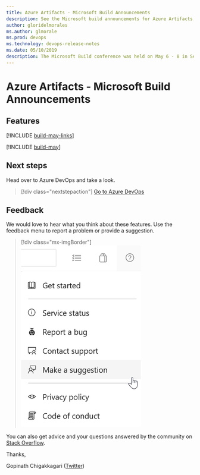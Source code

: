 ```yaml
---
title: Azure Artifacts - Microsoft Build Announcements
description: See the Microsoft build announcements for Azure Artifacts, May 2019, including next steps.
author: gloridelmorales
ms.author: glmorale
ms.prod: devops
ms.technology: devops-release-notes
ms.date: 05/10/2019
description: The Microsoft Build conference was held on May 6 - 8 in Seattle.
---
```


# Azure Artifacts - Microsoft Build Announcements

## Features

[!INCLUDE [build-may-links](../_shared/artifacts/build-may-links.md)]

[!INCLUDE [build-may](../_shared/artifacts/build-may.md)]

## Next steps

Head over to Azure DevOps and take a look.

> [!div class="nextstepaction"]
> [Go to Azure DevOps](https://go.microsoft.com/fwlink/?LinkId=307137&campaign=o~msft~docs~product-vsts~release-notes)

## Feedback

We would love to hear what you think about these features. Use the feedback menu to report a problem or provide a suggestion.

> [!div class="mx-imgBorder"]
> ![Make a suggestion](../../_img/make-a-suggestion.png)

You can also get advice and your questions answered by the community on [Stack Overflow](https://stackoverflow.com/questions/tagged/azure-devops).

Thanks,

Gopinath Chigakkagari ([Twitter](https://twitter.com/gopinach))
